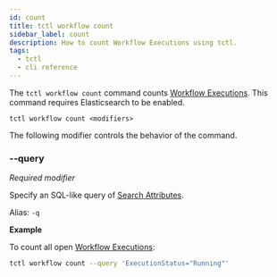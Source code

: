 ```yaml
---
id: count
title: tctl workflow count
sidebar_label: count
description: How to count Workflow Executions using tctl.
tags:
  - tctl
  - cli reference
---
```


The `tctl workflow count` command counts [Workflow Executions](/concepts/what-is-a-workflow-execution).
This command requires Elasticsearch to be enabled.

`tctl workflow count <modifiers>`

The following modifier controls the behavior of the command.

### --query

_Required modifier_

Specify an SQL-like query of [Search Attributes](/concepts/what-is-a-search-attribute).

Alias: `-q`

**Example**

To count all open [Workflow Executions](/concepts/what-is-a-workflow-execution):

```bash
tctl workflow count --query 'ExecutionStatus="Running"'
```
